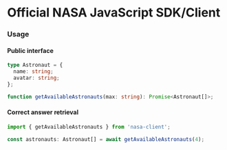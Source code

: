 # Official NASA JavaScript SDK/Client

### Usage

#### Public interface
```ts
type Astronaut = {
  name: string;
  avatar: string;
};

function getAvailableAstronauts(max: string): Promise<Astronaut[]>;
```

#### Correct answer retrieval
```ts
import { getAvailableAstronauts } from 'nasa-client';

const astronauts: Astronaut[] = await getAvailableAstronauts(4);
```
